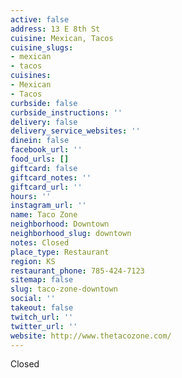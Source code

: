 ```yaml
---
active: false
address: 13 E 8th St
cuisine: Mexican, Tacos
cuisine_slugs:
- mexican
- tacos
cuisines:
- Mexican
- Tacos
curbside: false
curbside_instructions: ''
delivery: false
delivery_service_websites: ''
dinein: false
facebook_url: ''
food_urls: []
giftcard: false
giftcard_notes: ''
giftcard_url: ''
hours: ''
instagram_url: ''
name: Taco Zone
neighborhood: Downtown
neighborhood_slug: downtown
notes: Closed
place_type: Restaurant
region: KS
restaurant_phone: 785-424-7123
sitemap: false
slug: taco-zone-downtown
social: ''
takeout: false
twitch_url: ''
twitter_url: ''
website: http://www.thetacozone.com/
---
```


Closed